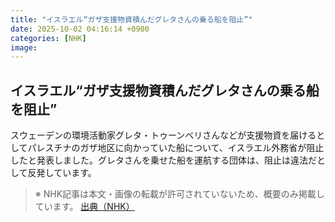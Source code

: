 ```yaml
---
title: "イスラエル“ガザ支援物資積んだグレタさんの乗る船を阻止”"
date: 2025-10-02 04:16:14 +0900
categories: [NHK]
image: 
---
```

## イスラエル“ガザ支援物資積んだグレタさんの乗る船を阻止”

スウェーデンの環境活動家グレタ・トゥーンベリさんなどが支援物資を届けるとしてパレスチナのガザ地区に向かっていた船について、イスラエル外務省が阻止したと発表しました。グレタさんを乗せた船を運航する団体は、阻止は違法だとして反発しています。

> ※ NHK記事は本文・画像の転載が許可されていないため、概要のみ掲載しています。
[出典（NHK）](http://www3.nhk.or.jp/news/html/20251002/k10014938951000.html)
